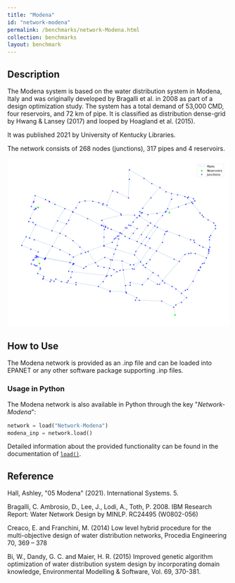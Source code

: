 ```yaml
---
title: "Modena"
id: "network-modena"
permalink: /benchmarks/network-Modena.html
collection: benchmarks
layout: benchmark
---
```



## Description

The Modena system is based on the water distribution system in Modena, Italy and was originally developed by Bragalli et
al. in 2008 as part of a design optimization study. The system has a total demand of 53,000 CMD, four reservoirs, and 72
km of pipe. It is classified as distribution dense-grid by Hwang & Lansey (2017) and looped by Hoagland et al. (2015).

It was published 2021 by University of Kentucky Libraries.

The network consists of 268 nodes (junctions), 317 pipes and 4 reservoirs.

<img src="../static/benchmarks/network-modena/modena_plot.png"/>

## How to Use

The Modena network is provided as an .inp file and can be loaded into EPANET or any other software package
supporting .inp files.

### Usage in Python

The Modena network is also available in Python through the key "*Network-Modena*":
```python
network = load("Network-Modena")
modena_inp = network.load()
```

Detailed information about the provided functionality can be found in the documentation of
[`load()`](https://water-benchmark-hub.readthedocs.io/en/stable/water_benchmark_hub.networks.html#water_benchmark_hub.networks.networks.Modena.load).


## Reference

Hall, Ashley, "05 Modena" (2021). International Systems. 5.
[<i class="bi bi-link"></i>](https://uknowledge.uky.edu/wdst_international/5)

Bragalli, C. Ambrosio, D., Lee, J., Lodi, A., Toth, P. 2008. IBM Research Report: Water Network Design by MINLP. RC24495
(W0802-056)
[<i class="bi bi-link"></i>](https://dominoweb.draco.res.ibm.com/ef1b90113cc7b03a852573fc00529261.html)

Creaco, E. and Franchini, M. (2014) Low level hybrid procedure for the multi-objective design of water distribution
networks, Procedia Engineering 70, 369 – 378
[<i class="bi bi-link"></i>](https://doi.org/10.1016/j.proeng.2014.02.042)

Bi, W., Dandy, G. C. and Maier, H. R. (2015) Improved genetic algorithm optimization of water distribution system design
by incorporating domain knowledge, Environmental Modelling & Software, Vol. 69, 370-381.
[<i class="bi bi-link"></i>](https://doi.org/10.1016/j.envsoft.2014.09.010)
